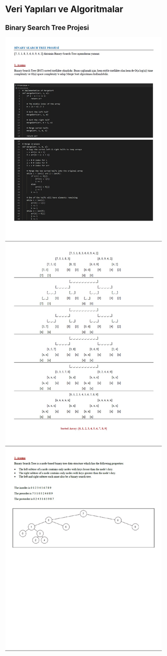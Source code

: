 <h1>Veri Yapıları ve Algoritmalar</h1>
<h2>Binary Search Tree Projesi</h2>
<img src="img-1.jpg">
<img src="img-2.jpg">
<img src="img-3.jpg">
